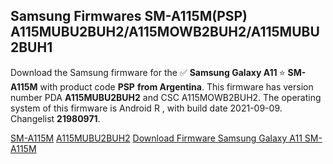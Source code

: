 <h2>Samsung Firmwares SM-A115M(PSP) A115MUBU2BUH2/A115MOWB2BUH2/A115MUBU2BUH1</h2>
Download the Samsung firmware for the ✅ <strong>Samsung Galaxy A11 </strong> ⭐ <strong>SM-A115M</strong> with product code <strong>PSP</strong> <strong> from Argentina</strong>. This firmware has version number PDA <strong>A115MUBU2BUH2</strong> and CSC A115MOWB2BUH2. The operating system of this firmware is Android R , with build date 2021-09-09. Changelist <strong>21980971</strong>.


[SM-A115M](https://samfirm.shop/samsung/model/SM-A115M)
[A115MUBU2BUH2](https://samfirm.shop/samsung/pda/A115MUBU2BUH2)
[Download Firmware Samsung Galaxy A11 SM-A115M](https://samfirm.shop/samsung/firmware/456074)
